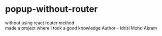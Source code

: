 # popup-without-router
without using react router method
<br>
made a project where i took a good knowledge
Author - Idrisi Mohd Akram
